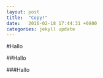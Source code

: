 ```yaml
---
layout: post
title:  "Copy!"
date:   2016-02-18 17:44:31 +0800
categories: jekyll update
---
```

#Hallo


##Hallo


###Hallo
